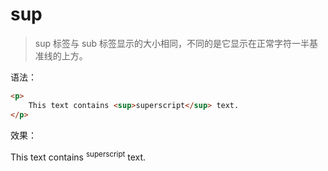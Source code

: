 # sup

> sup 标签与 sub 标签显示的大小相同，不同的是它显示在正常字符一半基准线的上方。

语法：

```html
<p>
    This text contains <sup>superscript</sup> text.
</p>
```

效果：

<p>
    This text contains <sup>superscript</sup> text.
</p>